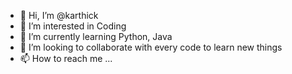 - 👋 Hi, I’m @karthick
- 👀 I’m interested in Coding
- 🌱 I’m currently learning Python, Java
- 💞️ I’m looking to collaborate with every code to learn new things
- 📫 How to reach me ...

<!---
karthickmsse/karthickmsse is a ✨ special ✨ repository because its `README.md` (this file) appears on your GitHub profile.
You can click the Preview link to take a look at your changes.
--->
